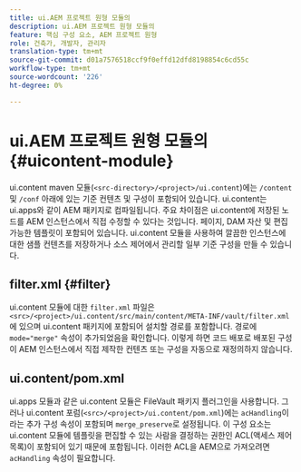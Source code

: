 ```yaml
---
title: ui.AEM 프로젝트 원형 모듈의
description: ui.AEM 프로젝트 원형 모듈의
feature: 핵심 구성 요소, AEM 프로젝트 원형
role: 건축가, 개발자, 관리자
translation-type: tm+mt
source-git-commit: d01a7576518ccf9f0effd12dfd8198854c6cd55c
workflow-type: tm+mt
source-wordcount: '226'
ht-degree: 0%

---
```



# ui.AEM 프로젝트 원형 모듈의 {#uicontent-module}

ui.content maven 모듈(`<src-directory>/<project>/ui.content`)에는 `/content` 및 `/conf` 아래에 있는 기준 컨텐츠 및 구성이 포함되어 있습니다. ui.content는 ui.apps와 같이 AEM 패키지로 컴파일됩니다. 주요 차이점은 ui.content에 저장된 노드를 AEM 인스턴스에서 직접 수정할 수 있다는 것입니다. 페이지, DAM 자산 및 편집 가능한 템플릿이 포함되어 있습니다. ui.content 모듈을 사용하여 깔끔한 인스턴스에 대한 샘플 컨텐츠를 저장하거나 소스 제어에서 관리할 일부 기준 구성을 만들 수 있습니다.

## filter.xml {#filter}

ui.content 모듈에 대한 `filter.xml` 파일은 `<src>/<project>/ui.content/src/main/content/META-INF/vault/filter.xml`에 있으며 ui.content 패키지에 포함되어 설치할 경로를 포함합니다. 경로에 `mode="merge"` 속성이 추가되었음을 확인합니다. 이렇게 하면 코드 배포로 배포된 구성이 AEM 인스턴스에서 직접 제작한 컨텐츠 또는 구성을 자동으로 재정의하지 않습니다.

## ui.content/pom.xml

ui.apps 모듈과 같은 ui.content 모듈은 FileVault 패키지 플러그인을 사용합니다. 그러나 ui.content 포럼(`<src>/<project>/ui.content/pom.xml`)에는 `acHandling`이라는 추가 구성 속성이 포함되며 `merge_preserve`로 설정됩니다. 이 구성 요소는 ui.content 모듈에 템플릿을 편집할 수 있는 사람을 결정하는 권한인 ACL(액세스 제어 목록)이 포함되어 있기 때문에 포함됩니다. 이러한 ACL을 AEM으로 가져오려면 `acHandling` 속성이 필요합니다.
